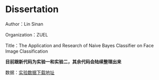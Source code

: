 # Dissertation

Author：Lin Sinan

Organization：ZUEL

Title：The Application and Research of Naive Bayes Classifier on Face Image Classification





**目前跟新代码为实验一和实验二，其余代码会陆续整理出来**


数据：[实验数据下载地址](https://pan.baidu.com/s/1jIdtkRc)

